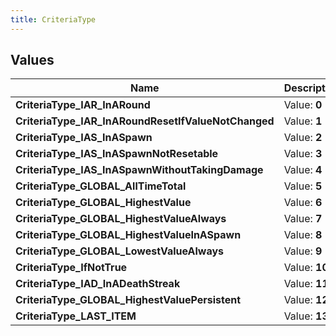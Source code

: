```yaml
---
title: CriteriaType
---
```


## Values

| Name | Description |
| ---- | ----------- |
| **CriteriaType\_IAR\_InARound** | Value: **0** |
| **CriteriaType\_IAR\_InARoundResetIfValueNotChanged** | Value: **1** |
| **CriteriaType\_IAS\_InASpawn** | Value: **2** |
| **CriteriaType\_IAS\_InASpawnNotResetable** | Value: **3** |
| **CriteriaType\_IAS\_InASpawnWithoutTakingDamage** | Value: **4** |
| **CriteriaType\_GLOBAL\_AllTimeTotal** | Value: **5** |
| **CriteriaType\_GLOBAL\_HighestValue** | Value: **6** |
| **CriteriaType\_GLOBAL\_HighestValueAlways** | Value: **7** |
| **CriteriaType\_GLOBAL\_HighestValueInASpawn** | Value: **8** |
| **CriteriaType\_GLOBAL\_LowestValueAlways** | Value: **9** |
| **CriteriaType\_IfNotTrue** | Value: **10** |
| **CriteriaType\_IAD\_InADeathStreak** | Value: **11** |
| **CriteriaType\_GLOBAL\_HighestValuePersistent** | Value: **12** |
| **CriteriaType\_LAST\_ITEM** | Value: **13** |

